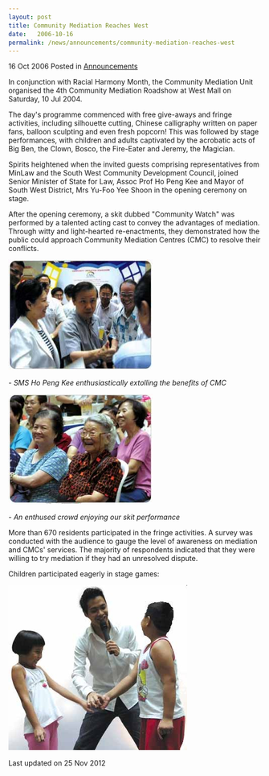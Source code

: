 ```yaml
---
layout: post
title: Community Mediation Reaches West
date:   2006-10-16
permalink: /news/announcements/community-mediation-reaches-west
---
```


16 Oct 2006 Posted in [Announcements](/news/announcements)

In conjunction with Racial Harmony Month, the Community Mediation Unit organised the 4th Community Mediation Roadshow at West Mall on Saturday, 10 Jul 2004.

The day's programme commenced with free give-aways and fringe activities, including silhouette cutting, Chinese calligraphy written on paper fans, balloon sculpting and even fresh popcorn! This was followed by stage performances, with children and adults captivated by the acrobatic acts of Big Ben, the Clown, Bosco, the Fire-Eater and Jeremy, the Magician.

Spirits heightened when the invited guests comprising representatives from MinLaw and the South West Community Development Council, joined Senior Minister of State for Law, Assoc Prof Ho Peng Kee and Mayor of South West District, Mrs Yu-Foo Yee Shoon in the opening ceremony on stage.

After the opening ceremony, a skit dubbed "Community Watch" was performed by a talented acting cast to convey the advantages of mediation. Through witty and light-hearted re-enactments, they demonstrated how the public could approach Community Mediation Centres (CMC) to resolve their conflicts.

<img src="/images/news/announcements/1399988688643.jpg " alt="cmc sms 1" style="width:287px;height:219px;"> 

*- SMS Ho Peng Kee enthusiastically extolling the benefits of CMC* 

<img src="/images/news/announcements/1399988692559.jpg " alt="cmc aud 1" style="width:287px;height:219px;"> 

*- An enthused crowd enjoying our skit performance*

More than 670 residents participated in the fringe activities. A survey was conducted with the audience to gauge the level of awareness on mediation and CMCs' services. The majority of respondents indicated that they were willing to try mediation if they had an unresolved dispute.

Children participated eagerly in stage games:

<img src="/images/news/announcements/1399988673651.jpg" alt="cmc children 1" style="width:356px;height:328px;"> 

<p class="right-side-updated">Last updated on 25 Nov 2012</p> 
